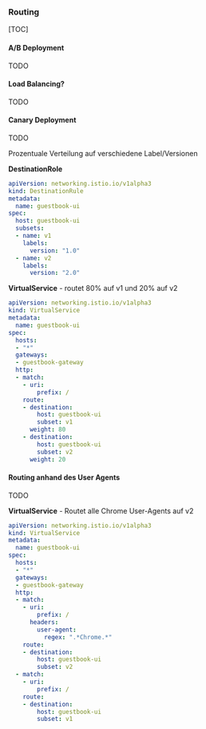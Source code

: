 ### Routing

[TOC]

#### A/B Deployment

TODO

#### Load Balancing?

TODO

#### Canary Deployment

TODO

Prozentuale Verteilung auf verschiedene Label/Versionen

**DestinationRole**

```yaml
apiVersion: networking.istio.io/v1alpha3
kind: DestinationRule
metadata:
  name: guestbook-ui
spec:
  host: guestbook-ui
  subsets:
  - name: v1
    labels:
      version: "1.0"
  - name: v2
    labels:
      version: "2.0"
```



**VirtualService** - routet 80% auf v1 und 20% auf v2

```yaml
apiVersion: networking.istio.io/v1alpha3
kind: VirtualService
metadata:
  name: guestbook-ui
spec:
  hosts:
  - "*"
  gateways:
  - guestbook-gateway
  http:
  - match:
    - uri:
        prefix: /
    route:
    - destination:
        host: guestbook-ui
        subset: v1
      weight: 80
    - destination:
        host: guestbook-ui
        subset: v2
      weight: 20
```



#### Routing anhand des User Agents

TODO

**VirtualService** - Routet alle Chrome User-Agents auf v2

```yaml
apiVersion: networking.istio.io/v1alpha3
kind: VirtualService
metadata:
  name: guestbook-ui
spec:
  hosts:
  - "*"
  gateways:
  - guestbook-gateway
  http:
  - match:
    - uri:
        prefix: /
      headers:
        user-agent:
          regex: ".*Chrome.*"
    route:
    - destination:
        host: guestbook-ui
        subset: v2
  - match:
    - uri:
        prefix: /
    route:
    - destination:
        host: guestbook-ui
        subset: v1
```

